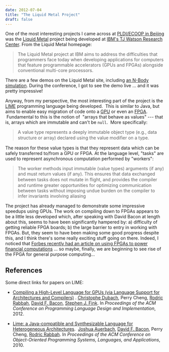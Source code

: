 ```yaml
---
date: 2012-07-04
title: "The Liquid Metal Project"
draft: false
---
```


One of the most interesting projects I came across at [PLDI/ECOOP in Beijing](http://pldi12.cs.purdue.edu/) was the [Liquid Metal](http://researcher.watson.ibm.com/researcher/view_project.php?id=122) project being developed at [IBM's TJ Watson Research Center](http://www.watson.ibm.com/index.shtml). From the Liquid Metal homepage:
> The Liquid Metal project at IBM aims to address the difficulties that programmers face today when developing applications for computers that feature programmable accelerators (GPUs and FPGAs) alongside conventional multi-core processors.

There are a few demos on the Liquid Metal site, including [an N-Body simulation](http://researcher.watson.ibm.com/researcher/view_project_subpage.php?id=2183). During the conference, I got to see the demo live ... and it was pretty impressive!

Anyway, from my perspective, the most interesting part of the project is the [LIME](http://domino.research.ibm.com/library/cyberdig.nsf/1e4115aea78b6e7c85256b360066f0d4/43e23ec91521c1e3852577bc0048ea37!OpenDocument&Highlight=0,lime,language,manual) programming language being developed.  This is similar to Java, but aims to enable easy migration of code onto a [GPU](http://en.wikipedia.org/wiki/Graphics_processing_unit) or even an [FPGA](http://en.wikipedia.org/wiki/Field-programmable_gate_array).  Fundamental to this is the notion of  "arrays that behave as values" --- that is, arrays which are immutable and can't be `null`.  More specifically:
> 
> A value type represents a deeply immutable object type (e.g., data structure or array) declared using the value modiﬁer on a type.

The reason for these value types is that they represent data which can be safely transferred to/from a GPU or FPGA. At the language level, "tasks" are used to represent asynchronous computation performed by "workers":
> The worker methods input immutable (value types) arguments (if any) and must return values (if any). This ensures that data exchanged between tasks does not mutate in ﬂight, and provides the compiler and runtime greater opportunities for optimizing communication between tasks without imposing undue burden on the compiler to infer invariants involving aliasing

The project has already managed to demonstrate some impressive speedups using GPUs. The work on compiling down to FPGAs appears to be a little less developed which, after speaking with David Bacon at length about this, seems to have been significantly hampered by: a) difficulty of getting reliable FPGA boards; b) the large barrier to entry in working with FPGAs. But, they seem to have been making some good progress despite this, and I think there's some really exciting stuff going on there. Indeed, I noticed that [Forbes recently had an article on using FPGAs to power financial computations](http://www.forbes.com/sites/tomgroenfeldt/2012/03/20/supercomputer-manages-fixed-income-risk-at-jpmorgan/) ... so maybe, finally, we are beginning to see rise of the FPGA for general purpose computing...
## References
Some direct links for papers on LIME:

   * [Compiling a High-Level Language for GPUs (via Language Support for Architectures and Compilers)](http://researcher.ibm.com/files/us-bacon/Dubach12Compiling.pdf)
. 
[Christophe Dubach](http://researcher.watson.ibm.com/researcher/view.php?person=us-cdubach), Perry Cheng, [Rodric Rabbah](http://researcher.watson.ibm.com/researcher/view.php?person=us-rabbah), [David F. Bacon](http://researcher.watson.ibm.com/researcher/view.php?person=us-bacon), [Stephen J. Fink](http://researcher.watson.ibm.com/researcher/view.php?person=us-sjfink). In *Proceedings of the ACM Conference on Programming Language Design and Implementation*, 2012.

   * [Lime: a Java-compatible and Synthesizable Language for Heterogeneous Architectures](http://researcher.ibm.com/files/us-bacon/Auerbach10Lime.pdf). 
[Joshua Auerbach](http://researcher.watson.ibm.com/researcher/view.php?person=us-josh), [David F. Bacon](http://researcher.watson.ibm.com/researcher/view.php?person=us-bacon), Perry Cheng, [Rodric Rabbah](http://researcher.watson.ibm.com/researcher/view.php?person=us-rabbah). In *Proceedings of the ACM Conference on Object-Oriented Programming Systems, Languages, and Applications*, 2010.

